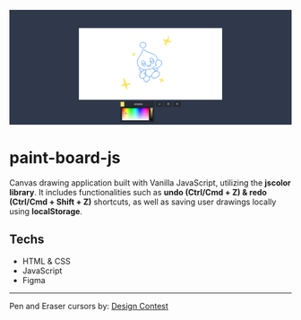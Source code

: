 ![Preview](./.github/preview.jpg)

# paint-board-js

Canvas drawing application built with Vanilla JavaScript, utilizing the **jscolor library**. It includes functionalities such as **undo (Ctrl/Cmd + Z) & redo (Ctrl/Cmd + Shift + Z)** shortcuts, as well as saving user drawings locally using **localStorage**.

## Techs

- HTML & CSS
- JavaScript
- Figma

---

Pen and Eraser cursors by: [Design Contest](http://www.designcontest.com)
